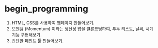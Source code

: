 # begin_programming

1. HTML, CSS를 사용하여 웹페이지 만들어보기.
2. 모멘텀 (Momentum) 이라는 생산성 앱을 클론코딩하여, 투두 리스트, 날씨, 시계 기능 구현해보기.
3. 간단한 페인트 툴 만들어보기.
